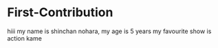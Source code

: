 # First-Contribution
hiii my name is shinchan nohara, my age is 5 years my favourite show is action kame 
